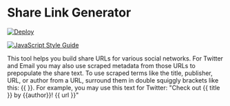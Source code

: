 # Share Link Generator

[![Deploy](https://www.herokucdn.com/deploy/button.svg)](https://heroku.com/deploy?template=https://github.com/casefoundation/share-link-generator)

[![JavaScript Style Guide](https://cdn.rawgit.com/standard/standard/master/badge.svg)](https://github.com/standard/standard)

This tool helps you build share URLs for various social networks. For Twitter and Email you may also use scraped metadata from those URLs to prepopulate the share text. To use scraped terms like the title, publisher, URL, or author from a URL, surround them in double squiggly brackets like this: {{ }}. For example, you may use this text for Twitter: "Check out {{ title }} by {{author}}! {{ url }}"
